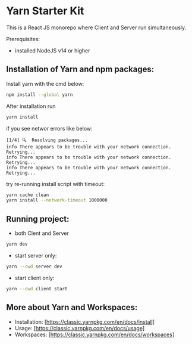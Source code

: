 # Yarn Starter Kit
This is a React JS monorepo where Client and Server run simultaneously.

Prerequisites:
- installed NodeJS v14 or higher


## Installation of Yarn and npm packages:
Install yarn with the cmd below:
```sh
npm install --global yarn
```

After installation run
```sh
yarn install
```

if you see networ errors like below:
```
[1/4] 🔍  Resolving packages...
info There appears to be trouble with your network connection. Retrying...
info There appears to be trouble with your network connection. Retrying...
info There appears to be trouble with your network connection. Retrying...
```

try re-running install script with timeout:
```sh
yarn cache clean
yarn install --network-timeout 1000000
```

## Running project:
- both Clent and Server
```sh
yarn dev
```
- start server only:
```sh
yarn --cwd server dev
```
- start client only:
```sh
yarn --cwd client start
```


## More about Yarn and Workspaces:
- Installation: [https://classic.yarnpkg.com/en/docs/install]
- Usage: [https://classic.yarnpkg.com/en/docs/usage]
- Workspaces: [https://classic.yarnpkg.com/en/docs/workspaces]
